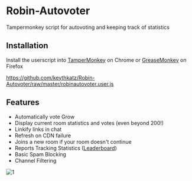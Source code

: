 # Robin-Autovoter

Tampermonkey script for autovoting and keeping track of statistics

## Installation

Install the userscript into [TamperMonkey](http://tampermonkey.net) on Chrome or [GreaseMonkey](http://www.greasespot.net/) on Firefox

https://github.com/keythkatz/Robin-Autovoter/raw/master/robinautovoter.user.js

## Features

* Automatically vote Grow
* Display current room statistics and votes (even beyond 200!)
* Linkify links in chat
* Refresh on CDN failure
* Joins a new room if your room doesn't continue
* Reports Tracking Statistics ([Leaderboard](https://monstrouspeace.com/robintracker/table.php))
* Basic Spam Blocking
* Channel Filtering

![1](http://i.imgur.com/kgTFCMv.gif)
